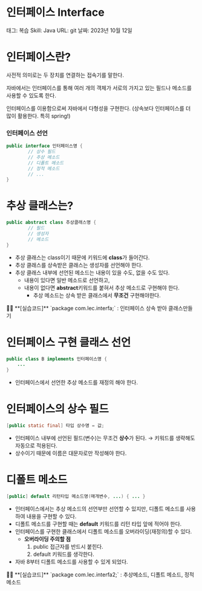 # 인터페이스 Interface

태그: 복습
Skill: Java
URL: git
날짜: 2023년 10월 12일

# 인터페이스란?

사전적 의미로는 두 장치를 연결하는 접속기를 말한다.

자바에서는 인터페이스를 통해 여러 개의 객체가 서로의 가지고 있는 필드나 메소드를 사용할 수 있도록 한다.

인터페이스를 이용함으로써 자바에서 다형성을 구현한다. (상속보다 인터페이스를 더 많이 활용한다. 특히 spring!)

### 인터페이스 선언

```java
public interface 인터페이스명 {
		// 상수 필드
		// 추상 메소드
		// 디폴트 메소드
		// 정적 메소드
		// ...	
}
```

# 추상 클래스는?

```java
public abstract class 추상클래스명 {
		// 필드
		// 생성자
		// 메소드
}
```

- 추상 클래스는 class이기 때문에 키워드에 **class**가 들어간다.
- 추상 클래스를 상속받은 클래스는 생성자를 선언해야 한다.
- 추상 클래스 내부에 선언된 메소드는 내용이 있을 수도, 없을 수도 있다.
    - 내용이 있다면 일반 메소드로 선언하고,
    - 내용이 없다면 **abstract**키워드를 붙혀서 추상 메소드로 구현해야 한다.
        - 추상 메소드는 상속 받은 클래스에서 **무조건** 구현해야한다.

<aside>
👩‍💻 **[실습코드]** 
`package com.lec.interfa;` : 인터페이스 상속 받아 클래스만들기

</aside>

# 인터페이스 구현 클래스 선언

```java
public class B implements 인터페이스명 {
	... 
}
```

- 인터페이스에서 선언한 추상 메소드를 재정의 해야 한다.

# 인터페이스의 상수 필드

```java
[public static final] 타입 상수명 = 값;
```

- 인터페이스 내부에 선언된 필드(변수)는
무조건 **상수**가 된다. → 키워드를 생략해도 자동으로 적용된다.
- 상수이기 때문에 이름은 대문자로만 작성해야 한다.

# 디폴트 메소드

```java
[public] default 리턴타입 메소드명(매개변수, ...) { ... }
```

- 인터페이스에서는 추상 메소드의 선언부만 선언할 수 있지만,
디폴트 메소드를 사용하여 내용을 구현할 수 있다.
- 디폴트 메소드를 구현할 때는 **default** 키워드를 리턴 타입 앞에 적어야 한다.
- 인터페이스를 구현한 클래스에서 디폴트 메소드를 오버라이딩(재정의)할 수 있다.
    - **오버라이딩 주의할 점**
        1. public 접근자를 반드시 붙힌다.
        2. default 키워드를 생각한다.
- 자바 8부터 디폴트 메소드를 사용할 수 있게 되었다.

<aside>
👩‍💻 **[실습코드]** 
`package com.lec.interfa2;` : 추상메소드, 디폴트 메소드, 정적 메소드

</aside>